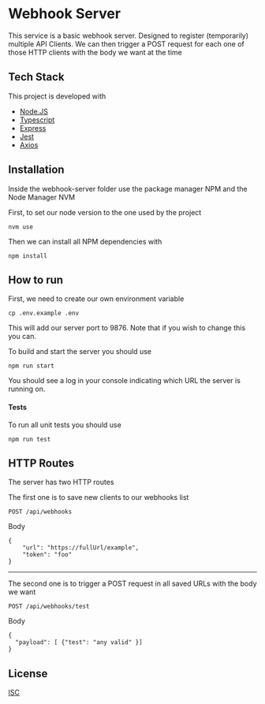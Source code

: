 # Webhook Server

This service is a basic webhook server. Designed to register (temporarily) multiple API Clients. We can then trigger a POST request for each one of those HTTP clients with the body we want at the time

## Tech Stack
This project is developed with
- [Node.JS](https://nodejs.org/en/)
- [Typescript](https://www.typescriptlang.org/)
- [Express](https://expressjs.com/pt-br/)
- [Jest](https://jestjs.io/pt-BR/)
- [Axios](https://www.npmjs.com/package/axios)

## Installation

Inside the webhook-server folder use the package manager NPM and the Node Manager NVM

First, to set our node version to the one used by the project
```
nvm use
```

Then we can install all NPM dependencies with
```
npm install
```


## How to run
First, we need to create our own environment variable 
```
cp .env.example .env
```
This will add our server port to 9876. Note that if you wish to change this you can.


To build and start the server you should use
```
npm run start
```
You should see a log in your console indicating which URL the server is running on.

#### Tests

To run all unit tests you should use
```
npm run test
```


## HTTP Routes

The server has two HTTP routes

The first one is to save new clients to our webhooks list
```
POST /api/webhooks
```
Body
```
{
    "url": "https://fullUrl/example",
    "token": "foo"
}
```
------------
The second one is to trigger a POST request in all saved URLs with the body we want
```
POST /api/webhooks/test
```
Body
```
{
  "payload": [ {"test": "any valid" }]
}
```




## License
[ISC](https://choosealicense.com/licenses/isc/)